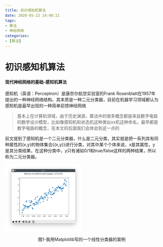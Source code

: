 ```yaml
---
title: 初识感知机算法
date: 2020-05-22 14:40:11
tags:
- 算法
- 神经网络
categories:
- [算法]
---
```


# 初识感知机算法
<!-- more -->
#### 现代神经网络的基础-感知机算法

感知机（英语：Perceptron）是康奈尔航空实验室的Frank Rosenblatt在1957年提出的一种神经网络结构，其本质是一种二元分类器，目前在机器学习领域都认为感知机是最早出现的一种简单前馈神经网络
> 基本上在计算机领域，由于历史渊源，算法中的很多概念都是来自数字电路的数学设计模型，比如像感知机和状态机这种类似xx机这种命名，最早都是数字电路的概念，在本文的后面我们会体会到这一点的

前文提到了感知机是一个二元分类器，什么是二元分类，其实就是把一系列具有同种属性的(x,y)的物体集合{(x,y)}进行分类，对其中某个个体来说，x是其属性，y是其分类结果，在这种分类中，y只有诸如0/1和true/false这样的两种结果，所以称为二元分类器。
<div style="margin:auto;">
<img src="/images/algorithm/liner.png" title="sombra" alt="sombra" style="max-width:50%;margin-bottom: 0;"/>
<p style="text-align: center;">图1-我用Matplotlib写的一个线性分类器的案例</p>
</div>


